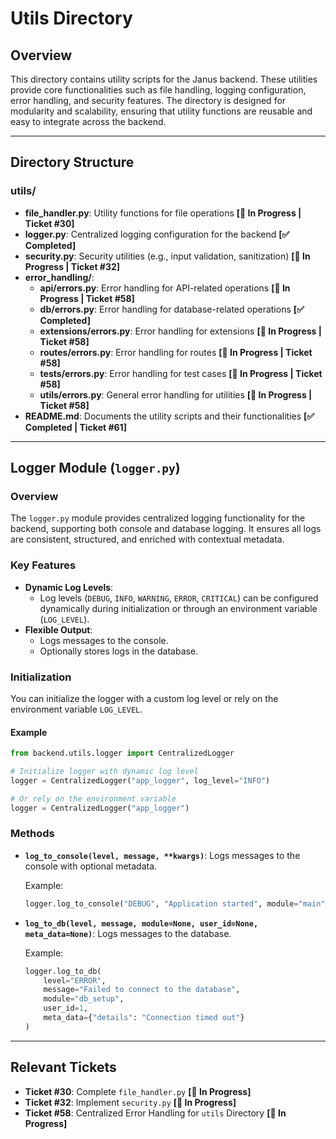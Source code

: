 # Utils Directory

## Overview
This directory contains utility scripts for the Janus backend. These utilities provide core functionalities such as file handling, logging configuration, error handling, and security features. The directory is designed for modularity and scalability, ensuring that utility functions are reusable and easy to integrate across the backend.

---

## Directory Structure

### **utils/**
- **file_handler.py**: Utility functions for file operations **[🚧 In Progress | Ticket #30]**
- **logger.py**: Centralized logging configuration for the backend **[✅ Completed]**
- **security.py**: Security utilities (e.g., input validation, sanitization) **[🚧 In Progress | Ticket #32]**
- **error_handling/**:
  - **api/errors.py**: Error handling for API-related operations **[🚧 In Progress | Ticket #58]**
  - **db/errors.py**: Error handling for database-related operations **[✅ Completed]**
  - **extensions/errors.py**: Error handling for extensions **[🚧 In Progress | Ticket #58]**
  - **routes/errors.py**: Error handling for routes **[🚧 In Progress | Ticket #58]**
  - **tests/errors.py**: Error handling for test cases **[🚧 In Progress | Ticket #58]**
  - **utils/errors.py**: General error handling for utilities **[🚧 In Progress | Ticket #58]**
- **README.md**: Documents the utility scripts and their functionalities **[✅ Completed | Ticket #61]**

---

## Logger Module (`logger.py`)

### Overview
The `logger.py` module provides centralized logging functionality for the backend, supporting both console and database logging. It ensures all logs are consistent, structured, and enriched with contextual metadata.

### Key Features
- **Dynamic Log Levels**:
  - Log levels (`DEBUG`, `INFO`, `WARNING`, `ERROR`, `CRITICAL`) can be configured dynamically during initialization or through an environment variable (`LOG_LEVEL`).
- **Flexible Output**:
  - Logs messages to the console.
  - Optionally stores logs in the database.

### Initialization
You can initialize the logger with a custom log level or rely on the environment variable `LOG_LEVEL`.

#### Example
```python
from backend.utils.logger import CentralizedLogger

# Initialize logger with dynamic log level
logger = CentralizedLogger("app_logger", log_level="INFO")

# Or rely on the environment variable
logger = CentralizedLogger("app_logger")
```

### Methods
- **`log_to_console(level, message, **kwargs)`**:
  Logs messages to the console with optional metadata.

  Example:
  ```python
  logger.log_to_console("DEBUG", "Application started", module="main")
  ```

- **`log_to_db(level, message, module=None, user_id=None, meta_data=None)`**:
  Logs messages to the database.

  Example:
  ```python
  logger.log_to_db(
      level="ERROR",
      message="Failed to connect to the database",
      module="db_setup",
      user_id=1,
      meta_data={"details": "Connection timed out"}
  )

---

## Relevant Tickets
- **Ticket #30**: Complete `file_handler.py` **[🚧 In Progress]**
- **Ticket #32**: Implement `security.py` **[🚧 In Progress]**
- **Ticket #58**: Centralized Error Handling for `utils` Directory **[🚧 In Progress]**

